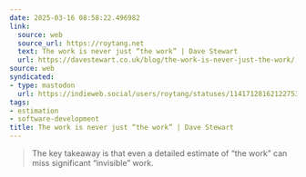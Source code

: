 ```yaml
---
date: 2025-03-16 08:58:22.496982
link:
  source: web
  source_url: https://roytang.net
  text: The work is never just “the work” | Dave Stewart
  url: https://davestewart.co.uk/blog/the-work-is-never-just-the-work/
source: web
syndicated:
- type: mastodon
  url: https://indieweb.social/users/roytang/statuses/114171281621227537
tags:
- estimation
- software-development
title: The work is never just “the work” | Dave Stewart
---
```


> The key takeaway is that even a detailed estimate of “the work” can miss significant “invisible” work.